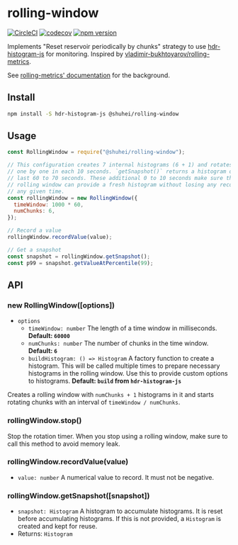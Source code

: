 # rolling-window

[![CircleCI](https://circleci.com/gh/shuhei/rolling-window.svg?style=svg)](https://circleci.com/gh/shuhei/rolling-window)
[![codecov](https://codecov.io/gh/shuhei/rolling-window/branch/master/graph/badge.svg)](https://codecov.io/gh/shuhei/rolling-window)
[![npm version](https://badge.fury.io/js/%40shuhei%2Frolling-window.svg)](https://badge.fury.io/js/%40shuhei%2Frolling-window)

Implements "Reset reservoir periodically by chunks" strategy to use [hdr-histogram-js](https://github.com/HdrHistogram/HdrHistogramJS) for monitoring. Inspired by [vladimir-bukhtoyarov/rolling-metrics](https://github.com/vladimir-bukhtoyarov/rolling-metrics).

See [rolling-metrics' documentation](https://github.com/vladimir-bukhtoyarov/rolling-metrics/blob/master/histograms.md) for the background.

## Install

```sh
npm install -S hdr-histogram-js @shuhei/rolling-window
```

## Usage

```js
const RollingWindow = require("@shuhei/rolling-window");

// This configuration creates 7 internal histograms (6 + 1) and rotates them
// one by one in each 10 seconds. `getSnapshot()` returns a histogram of the
// last 60 to 70 seconds. These additional 0 to 10 seconds make sure that the
// rolling window can provide a fresh histogram without losing any records at
// any given time.
const rollingWindow = new RollingWindow({
  timeWindow: 1000 * 60,
  numChunks: 6,
});

// Record a value
rollingWindow.recordValue(value);

// Get a snapshot
const snapshot = rollingWindow.getSnapshot();
const p99 = snapshot.getValueAtPercentile(99);
```

## API

### new RollingWindow([options])

- `options`
  - `timeWindow: number` The length of a time window in milliseconds. **Default: `60000`**
  - `numChunks: number` The number of chunks in the time window. **Default: `6`**
  - `buildHistogram: () => Histogram` A factory function to create a histogram. This will be called multiple times to prepare necessary histograms in the rolling window. Use this to provide custom options to histograms. **Default: `build` from `hdr-histogram-js`**

Creates a rolling window with `numChunks + 1` histograms in it and starts rotating chunks with an interval of `timeWindow / numChunks`.

### rollingWindow.stop()

Stop the rotation timer. When you stop using a rolling window, make sure to call this method to avoid memory leak.

### rollingWindow.recordValue(value)

- `value: number` A numerical value to record. It must not be negative.

### rollingWindow.getSnapshot([snapshot])

- `snapshot: Histogram` A histogram to accumulate histograms. It is reset before accumulating histograms. If this is not provided, a `Histogram` is created and kept for reuse.
- Returns: `Histogram`
